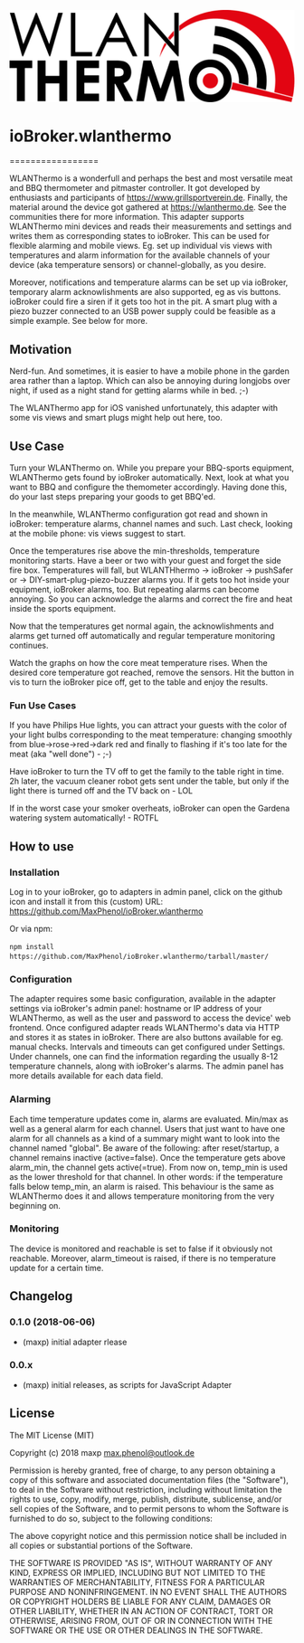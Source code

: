 ![Logo](admin/wlanthermo.png)
# ioBroker.wlanthermo
=================

WLANThermo is a wonderfull and perhaps the best and most versatile meat and BBQ thermometer and pitmaster controller. It got developed by enthusiasts and participants of https://www.grillsportverein.de. Finally, the material around the device got gathered at https://wlanthermo.de. See the communities there for more information.
This adapter supports WLANThermo mini devices and reads their measurements and settings and writes them as corresponding states to ioBroker. This can be used for flexible alarming and mobile views. Eg. set up individual vis views with temperatures and alarm information for the available channels of your device (aka temperature sensors) or channel-globally, as you desire.

Moreover, notifications and temperature alarms can be set up via ioBroker, temporary alarm acknowlishments are also supported, eg as vis buttons. ioBroker could fire a siren if it gets too hot in the pit. A smart plug with a piezo buzzer connected to an USB power supply could be feasible as a simple example. See below for more.

## Motivation

Nerd-fun. And sometimes, it is easier to have a mobile phone in the garden area rather than a laptop. Which can also be annoying during longjobs over night, if used as a night stand for getting alarms while in bed. ;-)

The WLANThermo app for iOS vanished unfortunately, this adapter with some vis views and smart plugs might help out here, too.

## Use Case

Turn your WLANThermo on. While you prepare your BBQ-sports equipment, WLANThermo gets found by ioBroker automatically. Next, look at what you want to BBQ and configure the themometer accordingly. Having done this, do your last steps preparing your goods to get BBQ'ed.

In the meanwhile, WLANThermo configuration got read and shown in ioBroker: temperature alarms, channel names and such. Last check, looking at the mobile phone: vis views suggest to start.

Once the temperatures rise above the min-thresholds, temperature monitoring starts. Have a beer or two with your guest and forget the side fire box. Temperatures will fall, but WLANTHhermo -> ioBroker -> pushSafer or -> DIY-smart-plug-piezo-buzzer alarms you. If it gets too hot inside your equipment, ioBroker alarms, too. But repeating alarms can become annoying. So you can acknowledge the alarms and correct the fire and heat inside the sports equipment.

Now that the temperatures get normal again, the acknowlishments and alarms get turned off automatically and regular temperature monitoring continues.

Watch the graphs on how the core meat temperature rises. When the desired core temperature got reached, remove the sensors. Hit the button in vis to turn the ioBroker pice off, get to the table and enjoy the results.

### Fun Use Cases

If you have Philips Hue lights, you can attract your guests with the color of your light bulbs corresponding to the meat temperature: changing smoothly from blue->rose->red->dark red and finally to flashing if it's too late for the meat (aka "well done") - ;-)

Have ioBroker to turn the TV off to get the family to the table right in time. 2h later, the vacuum cleaner robot gets sent under the table, but only if the light there is turned off and the TV back on - LOL

If in the worst case your smoker overheats, ioBroker can open the Gardena watering system automatically! - ROTFL


## How to use

### Installation

Log in to your ioBroker, go to adapters in admin panel, click on the github icon and install it from this (custom) URL: https://github.com/MaxPhenol/ioBroker.wlanthermo 

Or via npm:

```npm install https://github.com/MaxPhenol/ioBroker.wlanthermo/tarball/master/```


### Configuration

The adapter requires some basic configuration, available in the adapter settings via ioBroker's admin panel: hostname or IP address of your WLANThermo, as well as the user and password to access the device' web frontend.
Once configured adapter reads WLANThermo's data via HTTP and stores it as states in ioBroker. There are also buttons available for eg. manual checks. 
Intervals and timeouts can get configured under Settings.
Under channels, one can find the information regarding the usually 8-12 temperature channels, along with ioBroker's alarms. The admin panel has more details available for each data field.

### Alarming

Each time temperature updates come in, alarms are evaluated. Min/max as well as a general alarm for each channel. Users that just want to have one alarm for all channels as a kind of a summary might want to look into the channel named "global".
Be aware of the following: after reset/startup, a channel remains inactive (active=false). Once the temperature gets above alarm_min, the channel gets active(=true). From now on, temp_min is used as the lower threshold for that channel. In other words: if the temperature falls below temp_min, an alarm is raised. This behaviour is the same as WLANThermo does it and allows temperature monitoring from the very beginning on.

### Monitoring

The device is monitored and reachable is set to false if it obviously not reachable. Moreover, alarm_timeout is raised, if there is no temperature update for a certain time.


## Changelog

### 0.1.0 (2018-06-06)
* (maxp) initial adapter rlease

### 0.0.x
* (maxp) initial releases, as scripts for JavaScript Adapter

## License
The MIT License (MIT)

Copyright (c) 2018 maxp <max.phenol@outlook.de>

Permission is hereby granted, free of charge, to any person obtaining a copy
of this software and associated documentation files (the "Software"), to deal
in the Software without restriction, including without limitation the rights
to use, copy, modify, merge, publish, distribute, sublicense, and/or sell
copies of the Software, and to permit persons to whom the Software is
furnished to do so, subject to the following conditions:

The above copyright notice and this permission notice shall be included in
all copies or substantial portions of the Software.

THE SOFTWARE IS PROVIDED "AS IS", WITHOUT WARRANTY OF ANY KIND, EXPRESS OR
IMPLIED, INCLUDING BUT NOT LIMITED TO THE WARRANTIES OF MERCHANTABILITY,
FITNESS FOR A PARTICULAR PURPOSE AND NONINFRINGEMENT. IN NO EVENT SHALL THE
AUTHORS OR COPYRIGHT HOLDERS BE LIABLE FOR ANY CLAIM, DAMAGES OR OTHER
LIABILITY, WHETHER IN AN ACTION OF CONTRACT, TORT OR OTHERWISE, ARISING FROM,
OUT OF OR IN CONNECTION WITH THE SOFTWARE OR THE USE OR OTHER DEALINGS IN
THE SOFTWARE.
